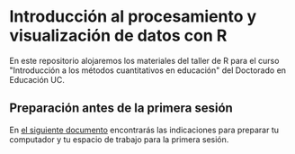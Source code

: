 # Introducción al procesamiento y visualización de datos con R

En este repositorio alojaremos los materiales del taller de R para el curso "Introducción a los métodos cuantitativos en educación" del Doctorado en Educación UC. 

## Preparación antes de la primera sesión

En [el siguiente documento](https://github.com/rivaquiroga/taller-r-doctorado-educacion-2021/blob/main/preparacion.md) encontrarás las indicaciones para preparar tu computador y tu espacio de trabajo para la primera sesión. 
